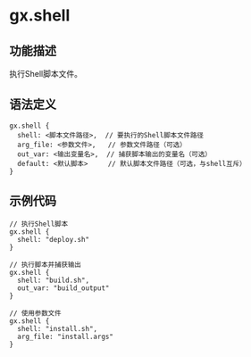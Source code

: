 # gx.shell

## 功能描述
执行Shell脚本文件。

## 语法定义
```gxl
gx.shell {
  shell: <脚本文件路径>,  // 要执行的Shell脚本文件路径
  arg_file: <参数文件>,   // 参数文件路径（可选）
  out_var: <输出变量名>,  // 捕获脚本输出的变量名（可选）
  default: <默认脚本>     // 默认脚本文件路径（可选，与shell互斥）
}
```

## 示例代码
```gxl
// 执行Shell脚本
gx.shell {
  shell: "deploy.sh"
}

// 执行脚本并捕获输出
gx.shell {
  shell: "build.sh",
  out_var: "build_output"
}

// 使用参数文件
gx.shell {
  shell: "install.sh",
  arg_file: "install.args"
}
```